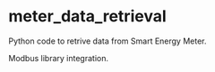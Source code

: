 # meter_data_retrieval

Python code to retrive data from Smart Energy Meter.

Modbus library integration.
